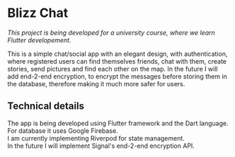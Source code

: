 # Blizz Chat
<i>This project is being developed for a university course, where we learn Flutter developement.</i>

This is a simple chat/social app with an elegant design, with authentication, where registered users can find themselves friends, chat with them, create stories, send pictures and find each other on the map. In the future I will add end-2-end encryption, to encrypt the messages before storing them in the database, therefore making it much more safer for users. 

## Technical details
The app is being developed using Flutter framework and the Dart language.<br>
For database it uses Google Firebase.<br>
I am currently implementing Riverpod for state management.<br>
In the future I will implement Signal's end-2-end encryption API.
